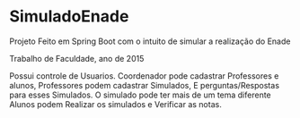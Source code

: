 # SimuladoEnade
Projeto Feito em Spring Boot com o intuito de simular a realização do Enade

Trabalho de Faculdade, ano de 2015

Possui controle de Usuarios.
Coordenador pode cadastrar Professores e alunos,
Professores podem cadastrar Simulados, E perguntas/Respostas para esses Simulados.
O simulado pode ter mais de um tema diferente
Alunos podem Realizar os simulados e Verificar as notas.

